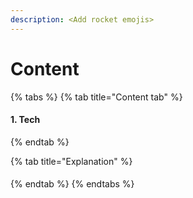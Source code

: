 ```yaml
---
description: <Add rocket emojis>
---
```


# Content

{% tabs %}
{% tab title="Content tab" %}
#### 1. Tech
{% endtab %}

{% tab title="Explanation" %}
#### 
{% endtab %}
{% endtabs %}

